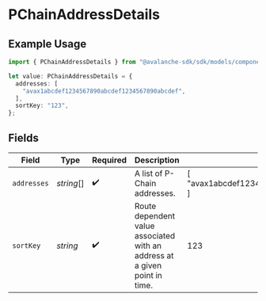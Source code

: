 # PChainAddressDetails

## Example Usage

```typescript
import { PChainAddressDetails } from "@avalanche-sdk/sdk/models/components";

let value: PChainAddressDetails = {
  addresses: [
    "avax1abcdef1234567890abcdef1234567890abcdef",
  ],
  sortKey: "123",
};
```

## Fields

| Field                                                                      | Type                                                                       | Required                                                                   | Description                                                                | Example                                                                    |
| -------------------------------------------------------------------------- | -------------------------------------------------------------------------- | -------------------------------------------------------------------------- | -------------------------------------------------------------------------- | -------------------------------------------------------------------------- |
| `addresses`                                                                | *string*[]                                                                 | :heavy_check_mark:                                                         | A list of P-Chain addresses.                                               | [<br/>"avax1abcdef1234567890abcdef1234567890abcdef"<br/>]                  |
| `sortKey`                                                                  | *string*                                                                   | :heavy_check_mark:                                                         | Route dependent value associated with an address at a given point in time. | 123                                                                        |